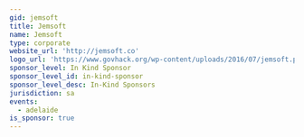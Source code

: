 ```yaml
---
gid: jemsoft
title: Jemsoft
name: Jemsoft
type: corporate
website_url: 'http://jemsoft.co'
logo_url: 'https://www.govhack.org/wp-content/uploads/2016/07/jemsoft.png'
sponsor_level: In Kind Sponsor
sponsor_level_id: in-kind-sponsor
sponsor_level_desc: In-Kind Sponsors
jurisdiction: sa
events:
  - adelaide
is_sponsor: true
---
```

